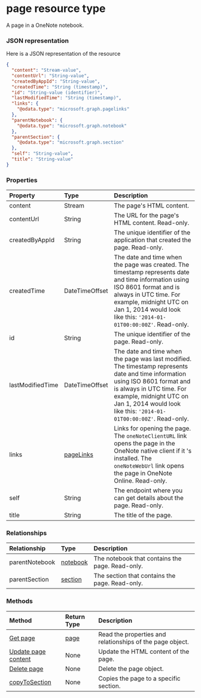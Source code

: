 # page resource type

A page in a OneNote notebook.

### JSON representation

Here is a JSON representation of the resource

<!-- {
  "blockType": "resource",
  "optionalProperties": [
    "parentNotebook",
    "parentSection"
  ],
  "@odata.type": "microsoft.graph.page"
}-->

```json
{
  "content": "Stream-value",
  "contentUrl": "String-value",
  "createdByAppId": "String-value",
  "createdTime": "String (timestamp)",
  "id": "String-value (identifier)",
  "lastModifiedTime": "String (timestamp)",
  "links": {
    "@odata.type": "microsoft.graph.pagelinks"
  },
  "parentNotebook": {
    "@odata.type": "microsoft.graph.notebook"
  },
  "parentSection": {
    "@odata.type": "microsoft.graph.section"
  },
  "self": "String-value",
  "title": "String-value"
}

```
### Properties
| Property	   | Type	|Description|
|:---------------|:--------|:----------|
|content|Stream|The page's HTML content.|
|contentUrl|String|The URL for the page's HTML content.  Read-only.|
|createdByAppId|String|The unique identifier of the application that created the page. Read-only.|
|createdTime|DateTimeOffset|The date and time when the page was created. The timestamp represents date and time information using ISO 8601 format and is always in UTC time. For example, midnight UTC on Jan 1, 2014 would look like this: `'2014-01-01T00:00:00Z'`. Read-only.|
|id|String|The unique identifier of the page.  Read-only.|
|lastModifiedTime|DateTimeOffset|The date and time when the page was last modified. The timestamp represents date and time information using ISO 8601 format and is always in UTC time. For example, midnight UTC on Jan 1, 2014 would look like this: `'2014-01-01T00:00:00Z'`. Read-only.|
|links|[pageLinks](pagelinks.md)|Links for opening the page. The `oneNoteClientURL` link opens the page in the OneNote native client if it 's installed. The `oneNoteWebUrl` link opens the page in OneNote Online. Read-only.|
|self|String|The endpoint where you can get details about the page. Read-only.|
|title|String|The title of the page. |

### Relationships
| Relationship | Type	|Description|
|:---------------|:--------|:----------|
|parentNotebook|[notebook](notebook.md)|The notebook that contains the page.  Read-only.|
|parentSection|[section](section.md)|The section that contains the page. Read-only.|

### Methods

| Method		   | Return Type	|Description|
|:---------------|:--------|:----------|
|[Get page](../api/page_get.md) | [page](page.md) |Read the properties and relationships of the page object.|
|[Update page content](../api/page_update.md) | None |Update the HTML content of the page. |
|[Delete page](../api/page_delete.md) | None |Delete the page object. |
|[copyToSection](../api/page_copytosection.md)| None |Copies the page to a specific section.|


<!-- uuid: 8fcb5dbc-d5aa-4681-8e31-b001d5168d79
2015-10-25 14:57:30 UTC -->
<!-- {
  "type": "#page.annotation",
  "description": "page resource",
  "keywords": "",
  "section": "documentation",
  "tocPath": ""
}-->
